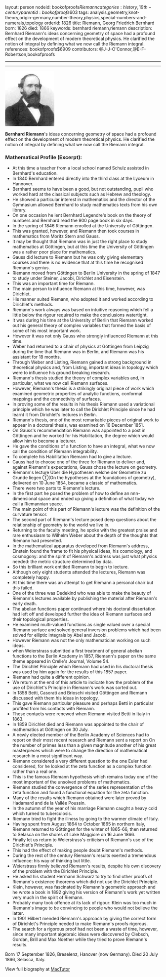 layout: person
nodeid: bookofproofs$Riemann
categories: history,19th-century
parentid: bookofproofs$603
tags: analysis,geometry,knot-theory,origin-germany,number-theory,physics,special-numbers-and-numerals,topology
orderid: 1826
title: Riemann, Georg Friedrich Bernhard
born: 1826
died: 1866
keywords: bernhard riemann,riemann
description: Bernhard Riemann's ideas concerning geometry of space had a profound effect on the development of modern theoretical physics. He clarified the notion of integral by defining what we now call the Riemann integral.
references: bookofproofs$6909
contributors: @J-J-O'Connor,@E-F-Robertson,bookofproofs

---



---

![Riemann.jpg](https://github.com/bookofproofs/bookofproofs.github.io/blob/main/_sources/_assets/images/portraits/Riemann.jpg?raw=true)

**Bernhard Riemann**'s ideas concerning geometry of space had a profound effect on the development of modern theoretical physics. He clarified the notion of integral by defining what we now call the Riemann integral.

### Mathematical Profile (Excerpt):
* At this time a teacher from a local school named Schulz assisted in Bernhard's education.
* In 1840 Bernhard entered directly into the third class at the Lyceum in Hannover.
* Bernhard seems to have been a good, but not outstanding, pupil who worked hard at the classical subjects such as Hebrew and theology.
* He showed a particular interest in mathematics and the director of the Gymnasium allowed Bernhard to study mathematics texts from his own library.
* On one occasion he lent Bernhard Legendre's book on the theory of numbers and Bernhard read the 900 page book in six days.
* In the spring of 1846 Riemann enrolled at the University of Göttingen.
* This was granted, however, and Riemann then took courses in mathematics from Moritz Stern and Gauss.
* It may be thought that Riemann was in just the right place to study mathematics at Göttingen, but at this time the University of Göttingen was a rather poor place for mathematics.
* Gauss did lecture to Riemann but he was only giving elementary courses and there is no evidence that at this time he recognised Riemann's genius.
* Riemann moved from Göttingen to Berlin University in the spring of 1847 to study under Steiner, Jacobi, Dirichlet and Eisenstein.
* This was an important time for Riemann.
* The main person to influence Riemann at this time, however, was Dirichlet.
* His manner suited Riemann, who adopted it and worked according to Dirichlet's methods.
* Riemann's work always was based on intuitive reasoning which fell a little below the rigour required to make the conclusions watertight.
* It was during his time at the University of Berlin that Riemann worked out his general theory of complex variables that formed the basis of some of his most important work.
* However it was not only Gauss who strongly influenced Riemann at this time.
* Weber had returned to a chair of physics at Göttingen from Leipzig during the time that Riemann was in Berlin, and Riemann was his assistant for 18 months.
* Through Weber and Listing, Riemann gained a strong background in theoretical physics and, from Listing, important ideas in topology which were to influence his ground breaking research.
* Riemann's thesis studied the theory of complex variables and, in particular, what we now call Riemann surfaces.
* However, Riemann's thesis is a strikingly original piece of work which examined geometric properties of analytic functions, conformal mappings and the connectivity of surfaces.
* In proving some of the results in his thesis Riemann used a variational principle which he was later to call the Dirichlet Principle since he had learnt it from Dirichlet's lectures in Berlin.
* Riemann's thesis, one of the most remarkable pieces of original work to appear in a doctoral thesis, was examined on 16 December 1851.
* On Gauss's recommendation Riemann was appointed to a post in Göttingen and he worked for his Habilitation, the degree which would allow him to become a lecturer.
* He gave the conditions of a function to have an integral, what we now call the condition of Riemann integrability.
* To complete his Habilitation Riemann had to give a lecture.
* Gauss had to choose one of the three for Riemann to deliver and, against Riemann's expectations, Gauss chose the lecture on geometry.
* Riemann's lecture Über die Hypothesen welche der Geometrie zu Grunde liegen Ⓣ(On the hypotheses at the foundations of geometry), delivered on 10 June 1854, became a classic of mathematics.
* There were two parts to Riemann's lecture.
* In the first part he posed the problem of how to define an nnn-dimensional space and ended up giving a definition of what today we call a Riemannian space.
* The main point of this part of Riemann's lecture was the definition of the curvature tensor.
* The second part of Riemann's lecture posed deep questions about the relationship of geometry to the world we live in.
* Returning to the faculty meeting, he spoke with the greatest praise and rare enthusiasm to Wilhelm Weber about the depth of the thoughts that Riemann had presented.
* In the mathematical apparatus developed from Riemann's address, Einstein found the frame to fit his physical ideas, his cosmology, and cosmogony: and the spirit of Riemann's address was just what physics needed: the metric structure determined by data.
* So this brilliant work entitled Riemann to begin to lecture.
* Although only eight students attended the lectures, Riemann was completely happy.
* At this time there was an attempt to get Riemann a personal chair but this failed.
* One of the three was Dedekind who was able to make the beauty of Riemann's lectures available by publishing the material after Riemann's early death.
* The abelian functions paper continued where his doctoral dissertation had left off and developed further the idea of Riemann surfaces and their topological properties.
* He examined multi-valued functions as single valued over a special Riemann surface and solved general inversion problems which had been solved for elliptic integrals by Abel and Jacobi.
* However Riemann was not the only mathematician working on such ideas.
* when Weierstrass submitted a first treatment of general abelian functions to the Berlin Academy in 1857, Riemann's paper on the same theme appeared in Crelle's Journal, Volume 54.
* The Dirichlet Principle which Riemann had used in his doctoral thesis was used by him again for the results of this 1857 paper.
* Riemann had quite a different opinion.
* We return at the end of this article to indicate how the problem of the use of Dirichlet's Principle in Riemann's work was sorted out.
* In 1858 Betti, Casorati and Brioschi visited Göttingen and Riemann discussed with them his ideas in topology.
* This gave Riemann particular pleasure and perhaps Betti in particular profited from his contacts with Riemann.
* These contacts were renewed when Riemann visited Betti in Italy in 1863.
* In 1859 Dirichlet died and Riemann was appointed to the chair of mathematics at Göttingen on 30 July.
* A newly elected member of the Berlin Academy of Sciences had to report on their most recent research and Riemann sent a report on On the number of primes less than a given magnitude another of his great masterpieces which were to change the direction of mathematical research in a most significant way.
* Riemann considered a very different question to the one Euler had considered, for he looked at the zeta function as a complex function rather than a real one.
* This is the famous Riemann hypothesis which remains today one of the most important of the unsolved problems of mathematics.
* Riemann studied the convergence of the series representation of the zeta function and found a functional equation for the zeta function.
* Many of the results which Riemann obtained were later proved by Hadamard and de la Vallée Poussin.
* In the autumn of the year of his marriage Riemann caught a heavy cold which turned to tuberculosis.
* Riemann tried to fight the illness by going to the warmer climate of Italy.
* Having spent from August 1864 to October 1865 in northern Italy, Riemann returned to Göttingen for the winter of 1865-66, then returned to Selasca on the shores of Lake Maggiore on 16 June 1866.
* Finally let us return to Weierstrass's criticism of Riemann's use of the Dirichlet's Principle.
* This had the effect of making people doubt Riemann's methods.
* During the rest of the century Riemann's results exerted a tremendous influence: his way of thinking but little.
* Weierstrass firmly believed Riemann's results, despite his own discovery of the problem with the Dirichlet Principle.
* He asked his student Hermann Schwarz to try to find other proofs of Riemann's existence theorems which did not use the Dirichlet Principle.
* Klein, however, was fascinated by Riemann's geometric approach and he wrote a book in 1892 giving his version of Riemann's work yet written very much in the spirit of Riemann.
* Probably many took offence at its lack of rigour: Klein was too much in Riemann's image to be convincing to people who would not believe the latter.
* In 1901 Hilbert mended Riemann's approach by giving the correct form of Dirichlet's Principle needed to make Riemann's proofs rigorous.
* The search for a rigorous proof had not been a waste of time, however, since many important algebraic ideas were discovered by Clebsch, Gordan, Brill and Max Noether while they tried to prove Riemann's results.

Born 17 September 1826, Breselenz, Hanover (now Germany). Died 20 July 1866, Selasca, Italy.

View full biography at [MacTutor](https://mathshistory.st-andrews.ac.uk/Biographies/Riemann/)

